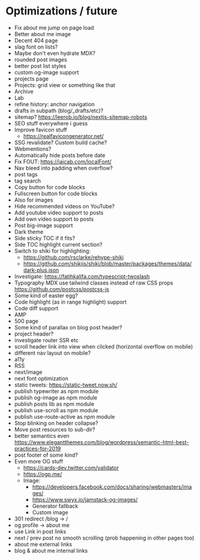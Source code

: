 # Optimizations / future

- Fix about me jump on page load
- Better about me image
- Decent 404 page
- slag font on lists?
- Maybe don't even hydrate MDX?
- rounded post images
- better post list styles
- custom og-image support
- projects page
- Projects: grid view or something like that
- Archive
- Lab
- refine history: anchor navigation
- drafts in subpath (blog/\_drafts/etc)?
- sitemap? https://leerob.io/blog/nextjs-sitemap-robots
- SEO stuff everywhere i guess
- Improve favicon stuff
  - https://realfavicongenerator.net/
- SSG revalidate? Custom build cache?
- Webmentions?
- Automatically hide posts before date
- Fix FOUT: https://jaicab.com/localFont/
- Nav bleed into padding when overflow?
- post tags
- tag search
- Copy button for code blocks
- Fullscreen button for code blocks
- Also for images
- Hide recommended videos on YouTube?
- Add youtube video support to posts
- Add own video support to posts
- Post big-image support
- Dark theme
- Side sticky TOC if it fits?
- Side TOC highlight current section?
- Switch to shiki for highlighting:
  - https://github.com/rsclarke/rehype-shiki
  - https://github.com/shikijs/shiki/blob/master/packages/themes/data/dark-plus.json
- Investigate: https://fatihkalifa.com/typescript-twoslash
- Typography MDX use tailwind classes instead of raw CSS props https://github.com/postcss/postcss-js
- Some kind of easter egg?
- Code highlight (as in range highlight) support
- Code diff support
- AMP
- 500 page
- Some kind of parallax on blog post header?
- project header?
- investigate router SSR etc
- scroll header link into view when clicked (horizontal overflow on mobile)
- different nav layout on mobile?
- a11y
- RSS
- next/image
- next font optimization
- static tweets: https://static-tweet.now.sh/
- publish typewriter as npm module
- publish og-image as npm module
- publish posts lib as npm module
- publish use-scroll as npm module
- publish use-route-active as npm module
- Stop blinking on header collapse?
- Move post resources to sub-dir?
- better semantics even https://www.elegantthemes.com/blog/wordpress/semantic-html-best-practices-for-2019
- post footer of some kind?
- Even more OG stuff
  - https://cards-dev.twitter.com/validator
  - https://ogp.me/
  - Image:
    - https://developers.facebook.com/docs/sharing/webmasters/images/
    - https://www.swyx.io/jamstack-og-images/
    - Generator fallback
    - Custom image
- 301 redirect /blog -> /
- og profile -> about me
- use Link in post links
- next / prev post no smooth scrolling (prob happening in other pages too)
- about me external links
- blog & about me internal links
